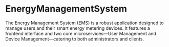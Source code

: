 # EnergyManagementSystem
The Energy Management System (EMS) is a robust application designed to manage users and their smart energy metering devices. It features a frontend interface and two core microservices—User Management and Device Management—catering to both administrators and clients.
